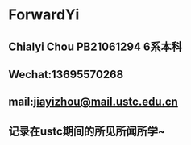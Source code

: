 # ForwardYi
## Chialyi Chou PB21061294 6系本科
## Wechat:13695570268
## mail:jiayizhou@mail.ustc.edu.cn
## 记录在ustc期间的所见所闻所学~

